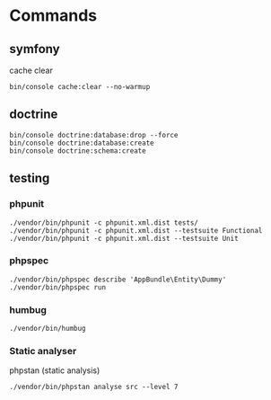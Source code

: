 # Commands

## symfony
cache clear
```
bin/console cache:clear --no-warmup
```

## doctrine

```
bin/console doctrine:database:drop --force
bin/console doctrine:database:create
bin/console doctrine:schema:create

```

## testing
### phpunit
```
./vendor/bin/phpunit -c phpunit.xml.dist tests/
./vendor/bin/phpunit -c phpunit.xml.dist --testsuite Functional
./vendor/bin/phpunit -c phpunit.xml.dist --testsuite Unit
```

### phpspec

```
./vendor/bin/phpspec describe 'AppBundle\Entity\Dummy'
./vendor/bin/phpspec run

```

### humbug

```
./vendor/bin/humbug
``` 

### Static analyser
phpstan (static analysis)
```
./vendor/bin/phpstan analyse src --level 7
```